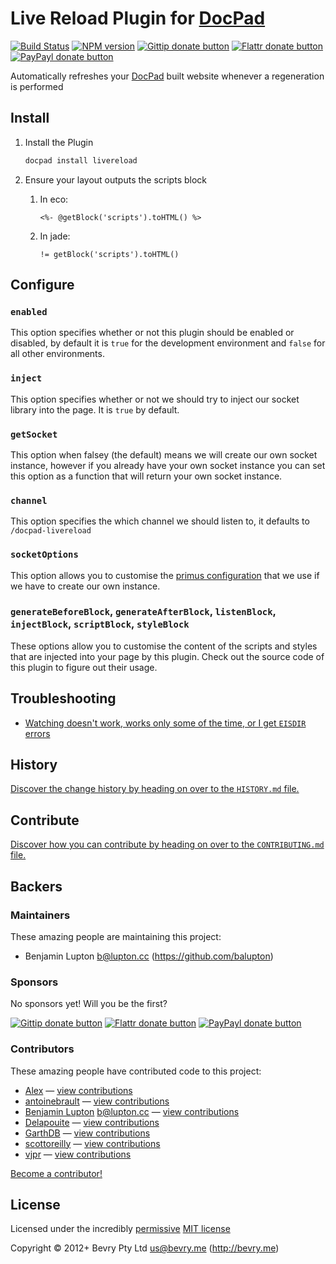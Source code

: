 # Live Reload Plugin for [DocPad](https://docpad.org)

<!-- BADGES/ -->

[![Build Status](http://img.shields.io/travis-ci/docpad/docpad-plugin-livereload.png?branch=master)](http://travis-ci.org/docpad/docpad-plugin-livereload "Check this project's build status on TravisCI")
[![NPM version](http://badge.fury.io/js/docpad-plugin-livereload.png)](https://npmjs.org/package/docpad-plugin-livereload "View this project on NPM")
[![Gittip donate button](http://img.shields.io/gittip/docpad.png)](https://www.gittip.com/docpad/ "Donate weekly to this project using Gittip")
[![Flattr donate button](http://img.shields.io/flattr/donate.png?color=yellow)](http://flattr.com/thing/344188/balupton-on-Flattr "Donate monthly to this project using Flattr")
[![PayPayl donate button](http://img.shields.io/paypal/donate.png?color=yellow)](https://www.paypal.com/cgi-bin/webscr?cmd=_s-xclick&hosted_button_id=QB8GQPZAH84N6 "Donate once-off to this project using Paypal")

<!-- /BADGES -->


Automatically refreshes your [DocPad](https://docpad.org) built website whenever a regeneration is performed



## Install

1. Install the Plugin

	``` bash
	docpad install livereload
	```

1. Ensure your layout outputs the scripts block

	1. In eco:
		
		```
		<%- @getBlock('scripts').toHTML() %>
		```
	  
	1. In jade:

		``` jade
		!= getBlock('scripts').toHTML()
		```


## Configure

### `enabled`
This option specifies whether or not this plugin should be enabled or disabled, by default it is `true` for the development environment and `false` for all other environments.

### `inject`
This option specifies whether or not we should try to inject our socket library into the page. It is `true` by default.

### `getSocket`
This option when falsey (the default) means we will create our own socket instance, however if you already have your own socket instance you can set this option as a function that will return your own socket instance.

### `channel`
This option specifies the which channel we should listen to, it defaults to `/docpad-livereload`

### `socketOptions`
This option allows you to customise the [primus configuration](https://github.com/3rd-Eden/primus) that we use if we have to create our own instance.

### `generateBeforeBlock`, `generateAfterBlock`, `listenBlock`, `injectBlock`, `scriptBlock`, `styleBlock`
These options allow you to customise the content of the scripts and styles that are injected into your page by this plugin. Check out the source code of this plugin to figure out their usage.


## Troubleshooting

- [Watching doesn't work, works only some of the time, or I get `EISDIR` errors](http://docpad.org/docs/troubleshoot#watching-doesn-t-work-works-only-some-of-the-time-or-i-get-eisdir-errors)


<!-- HISTORY/ -->

## History
[Discover the change history by heading on over to the `HISTORY.md` file.](https://github.com/docpad/docpad-plugin-livereload/blob/master/HISTORY.md#files)

<!-- /HISTORY -->


<!-- CONTRIBUTE/ -->

## Contribute

[Discover how you can contribute by heading on over to the `CONTRIBUTING.md` file.](https://github.com/docpad/docpad-plugin-livereload/blob/master/CONTRIBUTING.md#files)

<!-- /CONTRIBUTE -->


<!-- BACKERS/ -->

## Backers

### Maintainers

These amazing people are maintaining this project:

- Benjamin Lupton <b@lupton.cc> (https://github.com/balupton)

### Sponsors

No sponsors yet! Will you be the first?

[![Gittip donate button](http://img.shields.io/gittip/docpad.png)](https://www.gittip.com/docpad/ "Donate weekly to this project using Gittip")
[![Flattr donate button](http://img.shields.io/flattr/donate.png?color=yellow)](http://flattr.com/thing/344188/balupton-on-Flattr "Donate monthly to this project using Flattr")
[![PayPayl donate button](http://img.shields.io/paypal/donate.png?color=yellow)](https://www.paypal.com/cgi-bin/webscr?cmd=_s-xclick&hosted_button_id=QB8GQPZAH84N6 "Donate once-off to this project using Paypal")

### Contributors

These amazing people have contributed code to this project:

- [Alex](https://github.com/amesarosh) — [view contributions](https://github.com/docpad/docpad-plugin-livereload/commits?author=amesarosh)
- [antoinebrault](https://github.com/antoinebrault) — [view contributions](https://github.com/docpad/docpad-plugin-livereload/commits?author=antoinebrault)
- [Benjamin Lupton](https://github.com/balupton) <b@lupton.cc> — [view contributions](https://github.com/docpad/docpad-plugin-livereload/commits?author=balupton)
- [Delapouite](https://github.com/Delapouite) — [view contributions](https://github.com/docpad/docpad-plugin-livereload/commits?author=Delapouite)
- [GarthDB](https://github.com/GarthDB) — [view contributions](https://github.com/docpad/docpad-plugin-livereload/commits?author=GarthDB)
- [scottoreilly](https://github.com/scottoreilly) — [view contributions](https://github.com/docpad/docpad-plugin-livereload/commits?author=scottoreilly)
- [vjpr](https://github.com/vjpr) — [view contributions](https://github.com/docpad/docpad-plugin-livereload/commits?author=vjpr)

[Become a contributor!](https://github.com/docpad/docpad-plugin-livereload/blob/master/CONTRIBUTING.md#files)

<!-- /BACKERS -->


<!-- LICENSE/ -->

## License

Licensed under the incredibly [permissive](http://en.wikipedia.org/wiki/Permissive_free_software_licence) [MIT license](http://creativecommons.org/licenses/MIT/)

Copyright &copy; 2012+ Bevry Pty Ltd <us@bevry.me> (http://bevry.me)

<!-- /LICENSE -->


